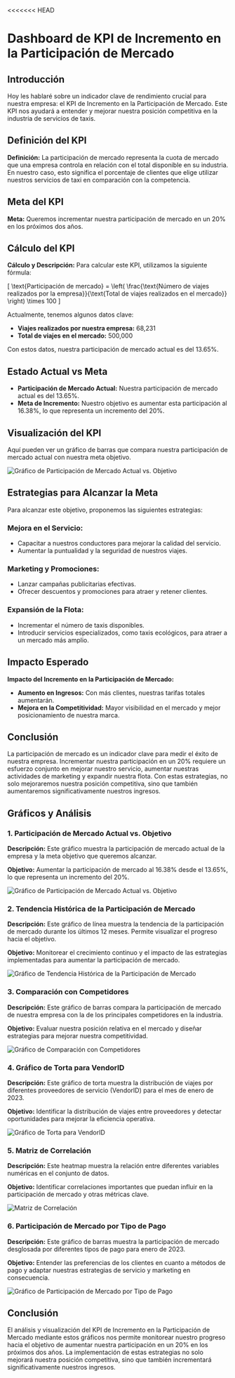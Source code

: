 <<<<<<< HEAD
# Dashboard de KPI de Incremento en la Participación de Mercado

## Introducción

Hoy les hablaré sobre un indicador clave de rendimiento crucial para nuestra empresa: el KPI de Incremento en la Participación de Mercado. Este KPI nos ayudará a entender y mejorar nuestra posición competitiva en la industria de servicios de taxis.

## Definición del KPI

**Definición:** La participación de mercado representa la cuota de mercado que una empresa controla en relación con el total disponible en su industria. En nuestro caso, esto significa el porcentaje de clientes que elige utilizar nuestros servicios de taxi en comparación con la competencia.

## Meta del KPI

**Meta:** Queremos incrementar nuestra participación de mercado en un 20% en los próximos dos años.

## Cálculo del KPI

**Cálculo y Descripción:** Para calcular este KPI, utilizamos la siguiente fórmula:

\[ \text{Participación de mercado} = \left( \frac{\text{Número de viajes realizados por la empresa}}{\text{Total de viajes realizados en el mercado}} \right) \times 100 \]

Actualmente, tenemos algunos datos clave:

- **Viajes realizados por nuestra empresa:** 68,231
- **Total de viajes en el mercado:** 500,000

Con estos datos, nuestra participación de mercado actual es del 13.65%.

## Estado Actual vs Meta

- **Participación de Mercado Actual:** Nuestra participación de mercado actual es del 13.65%.
- **Meta de Incremento:** Nuestro objetivo es aumentar esta participación al 16.38%, lo que representa un incremento del 20%.

## Visualización del KPI

Aquí pueden ver un gráfico de barras que compara nuestra participación de mercado actual con nuestra meta objetivo.

![Gráfico de Participación de Mercado Actual vs. Objetivo](path_to_fig1)

## Estrategias para Alcanzar la Meta

Para alcanzar este objetivo, proponemos las siguientes estrategias:

### Mejora en el Servicio:
- Capacitar a nuestros conductores para mejorar la calidad del servicio.
- Aumentar la puntualidad y la seguridad de nuestros viajes.

### Marketing y Promociones:
- Lanzar campañas publicitarias efectivas.
- Ofrecer descuentos y promociones para atraer y retener clientes.

### Expansión de la Flota:
- Incrementar el número de taxis disponibles.
- Introducir servicios especializados, como taxis ecológicos, para atraer a un mercado más amplio.

## Impacto Esperado

**Impacto del Incremento en la Participación de Mercado:**

- **Aumento en Ingresos:** Con más clientes, nuestras tarifas totales aumentarán.
- **Mejora en la Competitividad:** Mayor visibilidad en el mercado y mejor posicionamiento de nuestra marca.

## Conclusión

La participación de mercado es un indicador clave para medir el éxito de nuestra empresa. Incrementar nuestra participación en un 20% requiere un esfuerzo conjunto en mejorar nuestro servicio, aumentar nuestras actividades de marketing y expandir nuestra flota. Con estas estrategias, no solo mejoraremos nuestra posición competitiva, sino que también aumentaremos significativamente nuestros ingresos.

## Gráficos y Análisis

### 1. Participación de Mercado Actual vs. Objetivo

**Descripción:** Este gráfico muestra la participación de mercado actual de la empresa y la meta objetivo que queremos alcanzar.

**Objetivo:** Aumentar la participación de mercado al 16.38% desde el 13.65%, lo que representa un incremento del 20%.

![Gráfico de Participación de Mercado Actual vs. Objetivo](path_to_fig.png)

### 2. Tendencia Histórica de la Participación de Mercado

**Descripción:** Este gráfico de línea muestra la tendencia de la participación de mercado durante los últimos 12 meses. Permite visualizar el progreso hacia el objetivo.

**Objetivo:** Monitorear el crecimiento continuo y el impacto de las estrategias implementadas para aumentar la participación de mercado.

![Gráfico de Tendencia Histórica de la Participación de Mercado](path_to_fig2.png)

### 3. Comparación con Competidores

**Descripción:** Este gráfico de barras compara la participación de mercado de nuestra empresa con la de los principales competidores en la industria.

**Objetivo:** Evaluar nuestra posición relativa en el mercado y diseñar estrategias para mejorar nuestra competitividad.

![Gráfico de Comparación con Competidores](path_to_fig3.png)

### 4. Gráfico de Torta para VendorID

**Descripción:** Este gráfico de torta muestra la distribución de viajes por diferentes proveedores de servicio (VendorID) para el mes de enero de 2023.

**Objetivo:** Identificar la distribución de viajes entre proveedores y detectar oportunidades para mejorar la eficiencia operativa.

![Gráfico de Torta para VendorID](path_to_fig_vendor.png)

### 5. Matriz de Correlación

**Descripción:** Este heatmap muestra la relación entre diferentes variables numéricas en el conjunto de datos.

**Objetivo:** Identificar correlaciones importantes que puedan influir en la participación de mercado y otras métricas clave.

![Matriz de Correlación](path_to_fig_corr.png)

### 6. Participación de Mercado por Tipo de Pago

**Descripción:** Este gráfico de barras muestra la participación de mercado desglosada por diferentes tipos de pago para enero de 2023.

**Objetivo:** Entender las preferencias de los clientes en cuanto a métodos de pago y adaptar nuestras estrategias de servicio y marketing en consecuencia.

![Gráfico de Participación de Mercado por Tipo de Pago](path_to_fig_payment.png)

## Conclusión

El análisis y visualización del KPI de Incremento en la Participación de Mercado mediante estos gráficos nos permite monitorear nuestro progreso hacia el objetivo de aumentar nuestra participación en un 20% en los próximos dos años. La implementación de estas estrategias no solo mejorará nuestra posición competitiva, sino que también incrementará significativamente nuestros ingresos.
